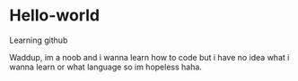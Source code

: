 # Hello-world
Learning github

Waddup, im a noob and i wanna learn how to code but i have no idea what i wanna learn or what language so im hopeless haha.
